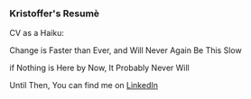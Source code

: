 ### Kristoffer's Resumè

CV as a Haiku:

Change is Faster than Ever, and Will Never Again Be This Slow

if Nothing is Here by Now, It Probably Never Will

Until Then, You can find me on [LinkedIn](https://linkedin.com/in/ultraslice)
